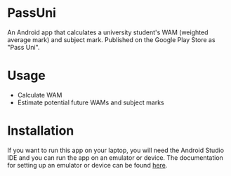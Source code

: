 # PassUni
An Android app that calculates a university student's WAM (weighted average mark) and subject mark. Published on the Google Play Store as "Pass Uni".

# Usage
- Calculate WAM
- Estimate potential future WAMs and subject marks

# Installation
If you want to run this app on your laptop, you will need the Android Studio IDE and you can run the app on an emulator or device. 
The documentation for setting up an emulator or device can be found [here](https://developer.android.com/studio/run).
